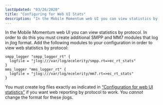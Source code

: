 ```yaml
---
lastUpdated: "03/26/2020"
title: "Configuring for Web UI Stats"
description: "In the Mobile Momentum web UI you can view statistics by protocol In order to do this you must create additional SMPP and MM 7 modules that log in jlog format Add the following modules to your configuration in order to view web statistics by protocol Example 3 7 Configuration..."
---
```


In the Mobile Momentum web UI you can view statistics by protocol. In order to do this you must create additional SMPP and MM7 modules that log in jlog format. Add the following modules to your configuration in order to view web statistics by protocol:

<a name="quickmob.example.web.stats"></a> 


```
smpp_logger "smpp_logger_rt" {
  logfile = "jlog:///var/log/ecelerity/smpp.rt=>ec_rt_stats"
}
mms_logger "mms_logger_rt" {
  logfile = "jlog:///var/log/ecelerity/mm7.rt=>ec_rt_stats"
}
```

You must create log files exactly as indicated in [“Configuration for web UI statistics”](/momentum/mobile/mobile-quick-start/quickmob-config-web-stats#quickmob.example.web.stats) if you want web reporting by protocol to work. You *cannot* change the format for these jlogs.
